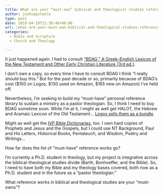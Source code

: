 ```yaml
---
title: What are your “must-own” biblical and theological studies reference works?
author: joshuapsteele
type: post
date: 2019-04-10T21:30:46+00:00
url: /what-are-your-must-own-biblical-and-theological-studies-reference-works/
categories:
  - Bible and Scripture
  - Church and Theology

---
```

It just happened again. I had to consult [&#8220;BDAG,&#8221; A Greek–English Lexicon of the New Testament and Other Early Christian Literature (3rd ed.)][1].

I don&#8217;t own a copy, so every time I have to consult BDAG I think &#8220;I really should buy this.&#8221; But for the past decade or so, primarily because of BDAG&#8217;s cost ($150 on Logos, $130 used on Amazon, $165 new on Amazon) I&#8217;ve held off.

Nevertheless, I&#8217;m seeking to build my &#8220;must-have&#8221; personal reference library to sustain a ministry as a pastor theologian. So, I think I need to buy BDAG sometime soon. While I&#8217;m at it, I might as well get HALOT, the Hebrew and Aramaic Lexicon of the Old Testament&#8230; [Logos sells them as a bundle][2].

Might as well get the [IVP Bible Dictionaries][3], too. I own hard copies of Prophets and Jesus and the Gospels, but I could use NT Background, Paul and His Letters, Historical Books, Pentateuch, and Wisdom, Poetry and Writings&#8230;

How far does the list of &#8220;must-have&#8221; reference works go?

I&#8217;m currently a Ph.D. student in theology, but my project is integrative across the biblical-theological studies divide (Barth, Bonhoeffer, and the Bible). So, I need to have both my Bible and my theology bases covered, both now as a Ph.D. student and in the future as a &#8220;pastor theologian.&#8221;

What reference works in biblical and theological studies are your &#8220;must-owns&#8221;?

 [1]: https://www.logos.com/product/3878/a-greek-english-lexicon-of-the-new-testament-and-other-early-christian-literature-3rd-ed
 [2]: https://www.logos.com/product/5228/bdag-halot-bundle
 [3]: https://www.logos.com/product/37742/the-ivp-bible-dictionary-series